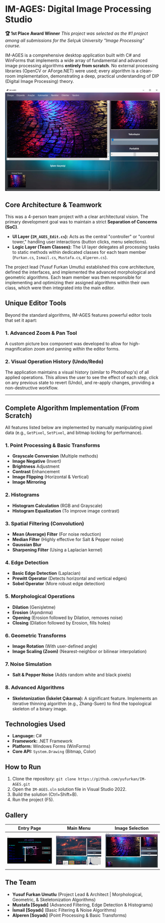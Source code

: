 # IM-AGES: Digital Image Processing Studio

**🏆 1st Place Award Winner** *This project was selected as the #1 project among all submissions for the Selçuk University "Image Processing" course.*

IM-AGES is a comprehensive desktop application built with C# and WinForms that implements a wide array of fundamental and advanced image processing algorithms **entirely from scratch**. No external processing libraries (OpenCV or AForge.NET) were used; every algorithm is a clean-room implementation, demonstrating a deep, practical understanding of DIP (Digital Image Processing) theory.

![Main Editor Screenshot](assets/MainPage3.png)


## Core Architecture & Teamwork

This was a 4-person team project with a clear architectural vision. The primary development goal was to maintain a strict **Separation of Concerns (SoC)**.

* **UI Layer (`IM_AGES_Edit.cs`):** Acts as the central "controller" or "control tower," handling user interactions (button clicks, menu selections).
* **Logic Layer (Team Classes):** The UI layer delegates all processing tasks to static methods within dedicated classes for each team member (`Furkan.cs`, `Ismail.cs`, `Mustafa.cs`, `Alperen.cs`).

The project lead (Yusuf Furkan Umutlu) established this core architecture, defined the interfaces, and implemented the advanced morphological and geometric algorithms. Each team member was then responsible for implementing and optimizing their assigned algorithms within their own class, which were then integrated into the main editor.

## Unique Editor Tools

Beyond the standard algorithms, IM-AGES features powerful editor tools that set it apart:

### 1. Advanced Zoom & Pan Tool
A custom picture box component was developed to allow for high-magnification zoom and panning *within* the editor forms. 

### 2. Visual Operation History (Undo/Redo)
The application maintains a visual history (similar to Photoshop's) of all applied operations. This allows the user to see the effect of each step, click on any previous state to revert (Undo), and re-apply changes, providing a non-destructive workflow.

---

## Complete Algorithm Implementation (From Scratch)

All features listed below are implemented by manually manipulating pixel data (e.g., `GetPixel`, `SetPixel`, and bitmap locking for performance).

### 1. Point Processing & Basic Transforms
* **Grayscale Conversion** (Multiple methods)
* **Image Negative** (Invert)
* **Brightness** Adjustment
* **Contrast** Enhancement
* **Image Flipping** (Horizontal & Vertical)
* **Image Mirroring**

### 2. Histograms
* **Histogram Calculation** (RGB and Grayscale)
* **Histogram Equalization** (To improve image contrast)

### 3. Spatial Filtering (Convolution)
* **Mean (Average) Filter** (For noise reduction)
* **Median Filter** (Highly effective for Salt & Pepper noise)
* **Gaussian Blur**
* **Sharpening Filter** (Using a Laplacian kernel)

### 4. Edge Detection
* **Basic Edge Detection** (Laplacian)
* **Prewitt Operator** (Detects horizontal and vertical edges)
* **Sobel Operator** (More robust edge detection)

### 5. Morphological Operations
* **Dilation** (Genişletme)
* **Erosion** (Aşındırma)
* **Opening** (Erosion followed by Dilation, removes noise)
* **Closing** (Dilation followed by Erosion, fills holes)

### 6. Geometric Transforms
* **Image Rotation** (With user-defined angle)
* **Image Scaling (Zoom)** (Nearest-neighbor or bilinear interpolation)

### 7. Noise Simulation
* **Salt & Pepper Noise** (Adds random white and black pixels)

### 8. Advanced Algorithms
* **Skeletonization (İskelet Çıkarma):** A significant feature. Implements an iterative thinning algorithm (e.g., Zhang-Suen) to find the topological skeleton of a binary image.

## Technologies Used

* **Language:** C#
* **Framework:** .NET Framework
* **Platform:** Windows Forms (WinForms)
* **Core API:** `System.Drawing` (Bitmap, Color)

## How to Run

1.  Clone the repository: `git clone https://github.com/yufurkan/IM-AGES.git`
2.  Open the `IM-AGES.sln` solution file in Visual Studio 2022.
3.  Build the solution (Ctrl+Shift+B).
4.  Run the project (F5).

## Gallery


| Entry Page | Main Menu | Image Selection |
| :---: | :---: | :---: |
| ![Login](Assets/EntryPage.png) | ![Main Menu](Assets/MainPage2.png) | ![Image Select](assets/MainPage3.png) |



## The Team

* **Yusuf Furkan Umutlu** (Project Lead & Architect | Morphological, Geometric, & Skeletonization Algorithms)
* **Mustafa [Soyadı]** (Advanced Filtering, Edge Detection & Histograms)
* **İsmail [Soyadı]** (Basic Filtering & Noise Algorithms)
* **Alperen [Soyadı]** (Point Processing & Basic Transforms)